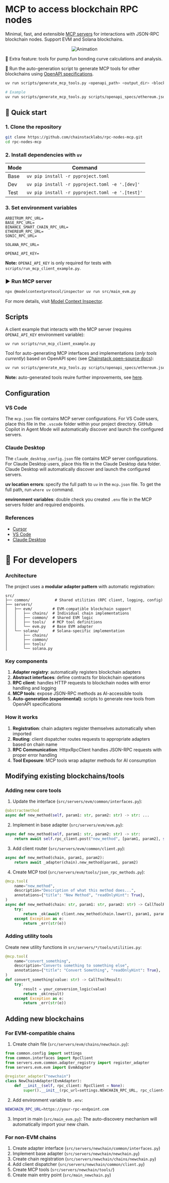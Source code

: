 # MCP to access blockchain RPC nodes

Minimal, fast, and extensible [MCP servers](https://modelcontextprotocol.io/introduction) for interactions with JSON-RPC blockchain nodes. Support EVM and Solana blockchains.

<div align="center">
    <img src="https://github.com/user-attachments/assets/f9266d2b-2fc1-48e7-8dad-ef08ad93c07e" alt="Animation">
</div>

🍒 Extra feature: tools for pump.fun bonding curve calculations and analysis.

🤖 Run the auto-generation script to generate MCP tools for other blockchains using [OpenAPI specifications](https://github.com/chainstack/dev-portal/tree/main/openapi).
```bash
uv run scripts/generate_mcp_tools.py <openapi_path> <output_dir> <blockchain_name>

# Example
uv run scripts/generate_mcp_tools.py scripts/openapi_specs/ethereum.json scripts/generated evm
```

## 🚀 Quick start

### 1. Clone the repository
```bash
git clone https://github.com/chainstacklabs/rpc-nodes-mcp.git
cd rpc-nodes-mcp
```

### 2. Install dependencies with `uv`
| Mode       | Command                                           |
|------------|---------------------------------------------------|
| Base       | `uv pip install -r pyproject.toml`                |
| Dev        | `uv pip install -r pyproject.toml -e '.[dev]'`    |
| Test       | `uv pip install -r pyproject.toml -e '.[test]'`   |

### 3. Set environment variables
```
ARBITRUM_RPC_URL=
BASE_RPC_URL=
BINANCE_SMART_CHAIN_RPC_URL=
ETHEREUM_RPC_URL=
SONIC_RPC_URL=

SOLANA_RPC_URL=

OPENAI_API_KEY=
```

**Note:** `OPENAI_API_KEY` is only required for tests with `scripts/run_mcp_client_example.py`.

### ▶️ Run MCP server
```bash
npx @modelcontextprotocol/inspector uv run src/main_evm.py
```
For more details, visit [Model Context Inspector](https://modelcontextprotocol.io/docs/tools/inspector).

## Scripts

A client example that interacts with the MCP server (requires `OPENAI_API_KEY` environment variable):
```bash
uv run scripts/run_mcp_client_example.py
```

Tool for auto-generating MCP interfaces and implementations (_only tools currently_) based on OpenAPI spec (see [Chainstack open-source docs](https://github.com/chainstack/dev-portal/tree/main/openapi)):
```bash
uv run scripts/generate_mcp_tools.py scripts/openapi_specs/ethereum.json scripts/generated evm
```
**Note:** auto-generated tools reuire further improvements, see [here](https://github.com/chainstacklabs/rpc-nodes-mcp/blob/main/scripts/README.md).

## Configuration

### VS Code

The `mcp.json` file contains MCP server configurations. For VS Code users, place this file in the `.vscode` folder within your project directory. GitHub Copilot in Agent Mode will automatically discover and launch the configured servers.

### Claude Desktop

The `claude_desktop_config.json` file contains MCP server configurations. For Claude Desktop users, place this file in the Claude Desktop data folder. Claude Desktop will automatically discover and launch the configured servers.

**uv location errors**: specify the full path to `uv` in the `mcp.json` file. To get the full path, run `where uv` command.

**environment variables**: double check you created `.env` file in the MCP servers folder and required endpoints.

### References

- [Cursor](https://docs.cursor.com/context/model-context-protocol#model-context-protocol)
- [VS Code](https://code.visualstudio.com/docs/copilot/chat/mcp-servers)
- [Claude Desktop](https://modelcontextprotocol.io/quickstart/user#windows)

# 🧰 For developers

### Architecture

The project uses a **modular adapter pattern** with automatic registration:

```
src/
├── common/           # Shared utilities (RPC client, logging, config)
├── servers/
│   ├── evm/         # EVM-compatible blockchain support
│   │   ├── chains/  # Individual chain implementations
│   │   ├── common/  # Shared EVM logic
│   │   ├── tools/   # MCP tool definitions
│   │   └── evm.py   # Base EVM adapter
│   └── solana/      # Solana-specific implementation
│       ├── chains/
│       ├── common/
│       ├── tools/
│       └── solana.py
```

### Key components

1. **Adapter registry**: automatically registers blockchain adapters
2. **Abstract interfaces**: define contracts for blockchain operations
3. **RPC client**: handles HTTP requests to blockchain nodes with error handling and logging
4. **MCP tools**: expose JSON-RPC methods as AI-accessible tools
5. **Auto-generation (experimental)**: scripts to generate new tools from OpenAPI specifications

### How it works

1. **Registration**: chain adapters register themselves automatically when imported
2. **Routing**: client dispatcher routes requests to appropriate adapters based on chain name
3. **RPC Communication**: HttpxRpcClient handles JSON-RPC requests with proper error handling
4. **Tool Exposure**: MCP tools wrap adapter methods for AI consumption

## Modifying existing blockchains/tools

### Adding new core tools

1. Update the interface (`src/servers/evm/common/interfaces.py`):

```python
@abstractmethod
async def new_method(self, param1: str, param2: str) -> str: ...
```

2. Implement in base adapter (`src/servers/evm/evm.py`):

```python
async def new_method(self, param1: str, param2: str) -> str:
    return await self.rpc_client.post("new_method", [param1, param2], self.rpc_url)
```

3. Add client router (`src/servers/evm/common/client.py`):

```python
async def new_method(chain, param1, param2):
    return await _adapter(chain).new_method(param1, param2)
```

4. Create MCP tool (`src/servers/evm/tools/json_rpc_methods.py`):

```python
@mcp.tool(
    name="new_method",
    description="Description of what this method does...",
    annotations={"title": "New Method", "readOnlyHint": True},
)
async def new_method(chain: str, param1: str, param2: str) -> CallToolResult:
    try:
        return _ok(await client.new_method(chain.lower(), param1, param2))
    except Exception as e:
        return _err(str(e))

```

### Adding utility tools

Create new utility functions in `src/servers/*/tools/utilities.py`:

```python
@mcp.tool(
    name="convert_something",
    description="Converts something to something else",
    annotations={"title": "Convert Something", "readOnlyHint": True},
)
def convert_something(value: str) -> CallToolResult:
    try:
        result = your_conversion_logic(value)
        return _ok(result)
    except Exception as e:
        return _err(str(e))

```

## Adding new blockchains

### For EVM-compatible chains

1. Create chain file (`src/servers/evm/chains/newchain.py`):

```python
from common.config import settings
from common.interfaces import RpcClient
from servers.evm.common.adapter_registry import register_adapter
from servers.evm.evm import EvmAdapter

@register_adapter("newchain")
class NewChainAdapter(EvmAdapter):
    def __init__(self, rpc_client: RpcClient = None):
        super().__init__(rpc_url=settings.NEWCHAIN_RPC_URL, rpc_client=rpc_client)
```

2. Add environment variable to `.env`:

```bash
NEWCHAIN_RPC_URL=https://your-rpc-endpoint.com
```

3. Import in main (`src/main_evm.py`):
The auto-discovery mechanism will automatically import your new chain.

### For non-EVM chains

1. Create adapter interface (`src/servers/newchain/common/interfaces.py`)
2. Implement base adapter (`src/servers/newchain/newchain.py`)
3. Create chain registration (`src/servers/newchain/chains/newchain.py`)
4. Add client dispatcher (`src/servers/newchain/common/client.py`)
5. Create MCP tools (`src/servers/newchain/tools/`)
6. Create main entry point (`src/main_newchain.py`)
